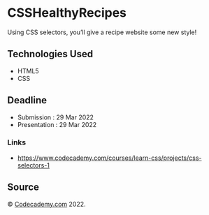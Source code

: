# CSSHealthyRecipes
Using CSS selectors, you’ll give a recipe website some new style!

## Technologies Used
- HTML5
- CSS

## Deadline

- Submission    : 29 Mar 2022
- Presentation  : 29 Mar 2022

### Links

- https://www.codecademy.com/courses/learn-css/projects/css-selectors-1

## Source
&copy; [Codecademy.com](https://codecademy.com) 2022.

